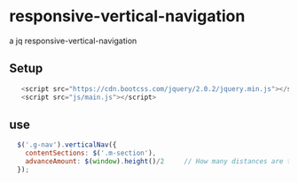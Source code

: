 # responsive-vertical-navigation
a jq responsive-vertical-navigation

## Setup
```javascript
   <script src="https://cdn.bootcss.com/jquery/2.0.2/jquery.min.js"></script>
   <script src="js/main.js"></script>
```
## use

```javascript
  $('.g-nav').verticalNav({
    contentSections: $('.m-section'),
    advanceAmount: $(window).height()/2     // How many distances are triggered in advance
  });
```
